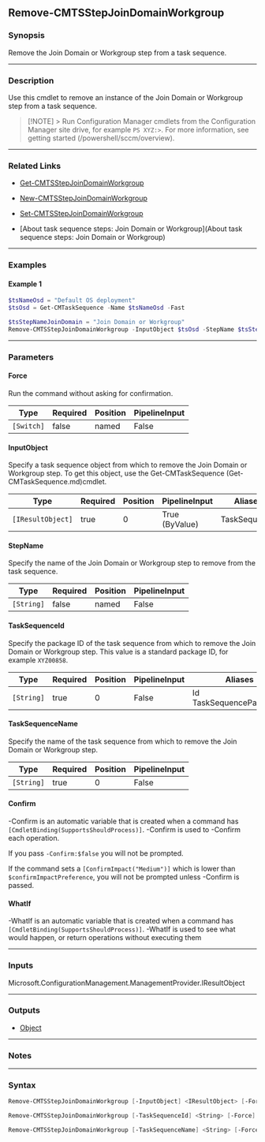 Remove-CMTSStepJoinDomainWorkgroup
----------------------------------




### Synopsis
Remove the Join Domain or Workgroup step from a task sequence.



---


### Description

Use this cmdlet to remove an instance of the Join Domain or Workgroup step from a task sequence.



> [!NOTE] > Run Configuration Manager cmdlets from the Configuration Manager site drive, for example `PS XYZ:>`. For more information, see getting started (/powershell/sccm/overview).



---


### Related Links
* [Get-CMTSStepJoinDomainWorkgroup](Get-CMTSStepJoinDomainWorkgroup)



* [New-CMTSStepJoinDomainWorkgroup](New-CMTSStepJoinDomainWorkgroup)



* [Set-CMTSStepJoinDomainWorkgroup](Set-CMTSStepJoinDomainWorkgroup)



* [About task sequence steps: Join Domain or Workgroup](About task sequence steps: Join Domain or Workgroup)





---


### Examples
#### Example 1
```PowerShell
$tsNameOsd = "Default OS deployment"
$tsOsd = Get-CMTaskSequence -Name $tsNameOsd -Fast

$tsStepNameJoinDomain = "Join Domain or Workgroup"
Remove-CMTSStepJoinDomainWorkgroup -InputObject $tsOsd -StepName $tsStepNameJoinDomain -Force
```



---


### Parameters
#### **Force**

Run the command without asking for confirmation.






|Type      |Required|Position|PipelineInput|
|----------|--------|--------|-------------|
|`[Switch]`|false   |named   |False        |



#### **InputObject**

Specify a task sequence object from which to remove the Join Domain or Workgroup step. To get this object, use the Get-CMTaskSequence (Get-CMTaskSequence.md)cmdlet.






|Type             |Required|Position|PipelineInput |Aliases     |
|-----------------|--------|--------|--------------|------------|
|`[IResultObject]`|true    |0       |True (ByValue)|TaskSequence|



#### **StepName**

Specify the name of the Join Domain or Workgroup step to remove from the task sequence.






|Type      |Required|Position|PipelineInput|
|----------|--------|--------|-------------|
|`[String]`|false   |named   |False        |



#### **TaskSequenceId**

Specify the package ID of the task sequence from which to remove the Join Domain or Workgroup step. This value is a standard package ID, for example `XYZ00858`.






|Type      |Required|Position|PipelineInput|Aliases                     |
|----------|--------|--------|-------------|----------------------------|
|`[String]`|true    |0       |False        |Id<br/>TaskSequencePackageId|



#### **TaskSequenceName**

Specify the name of the task sequence from which to remove the Join Domain or Workgroup step.






|Type      |Required|Position|PipelineInput|
|----------|--------|--------|-------------|
|`[String]`|true    |0       |False        |



#### **Confirm**
-Confirm is an automatic variable that is created when a command has ```[CmdletBinding(SupportsShouldProcess)]```.
-Confirm is used to -Confirm each operation.

If you pass ```-Confirm:$false``` you will not be prompted.


If the command sets a ```[ConfirmImpact("Medium")]``` which is lower than ```$confirmImpactPreference```, you will not be prompted unless -Confirm is passed.

#### **WhatIf**
-WhatIf is an automatic variable that is created when a command has ```[CmdletBinding(SupportsShouldProcess)]```.
-WhatIf is used to see what would happen, or return operations without executing them


---


### Inputs
Microsoft.ConfigurationManagement.ManagementProvider.IResultObject





---


### Outputs
* [Object](https://learn.microsoft.com/en-us/dotnet/api/System.Object)






---


### Notes




---


### Syntax
```PowerShell
Remove-CMTSStepJoinDomainWorkgroup [-InputObject] <IResultObject> [-Force] [-StepName <String>] [-Confirm] [-WhatIf] [<CommonParameters>]
```
```PowerShell
Remove-CMTSStepJoinDomainWorkgroup [-TaskSequenceId] <String> [-Force] [-StepName <String>] [-Confirm] [-WhatIf] [<CommonParameters>]
```
```PowerShell
Remove-CMTSStepJoinDomainWorkgroup [-TaskSequenceName] <String> [-Force] [-StepName <String>] [-Confirm] [-WhatIf] [<CommonParameters>]
```
